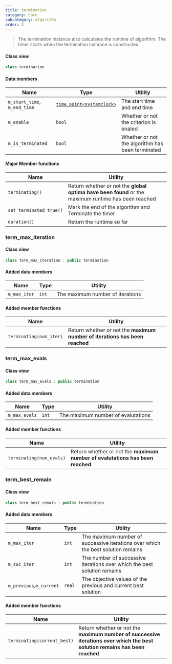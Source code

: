```yaml
---
title: termination
category: Core
subcategory: algorithm
order: 2
---
```


> The termination instance also calculates the runtime of algorithm. The timer starts when the termination instance is constructed. 

#### Class view

```c++
class termination
```

#### Data members

|Name|Type|Utility|
|-|-|-|
|``m_start_time``, ``m_end_time``|[``time_point<systemclock>``](https://en.cppreference.com/w/cpp/chrono/time_point)|The start time and end time|
|``m_enable``|``bool``|Whether or not the criterion is enaled|
|``m_is_terminated``|``bool``|Whether or not the algorithm has been terminated|

#### Major Member functions

|Name|Utility|
|-|-|
|``terminating()``|Return whether or not the **global optima have been found** or the maximum runtime has been reached|
|``set_terminated_true()``|Mark the end of the algorithm and Terminate the timer|
|``duration()``|Return the runtime so far|

### term_max_iteration

#### Class view

```c++
class term_max_iteration : public termination
```

#### Added data members

|Name|Type|Utility|
|-|-|-|
|``m_max_iter``|``int``|The maximum number of iterations|

#### Added member functions

|Name|Utility|
|-|-|
|``terminating(num_iter)``|Return whether or not the **maximum number of iterations has been reached**|

### term_max_evals

#### Class view

```c++
class term_max_evals : public termination
```

#### Added data members

|Name|Type|Utility|
|-|-|-|
|``m_max_evals``|``int``|The maximum number of evalutations|

#### Added member functions

|Name|Utility|
|-|-|
|``terminating(num_evals)``|Return whether or not the **maximum number of evalutations has been reached**|

### term_best_remain

#### Class view

```c++
class term_best_remain : public termination
```

#### Added data members

|Name|Type|Utility|
|-|-|-|
|``m_max_iter``|``int``|The maximum number of successive iterations over which the best solution remains|
|``m_suc_iter``|``int``|The number of successive iterations over which the best solution remains|
|``m_previous``,``m_current``|``real``|The objective values of the previous and current best solution|

#### Added member functions

|Name|Utility|
|-|-|
|``terminating(current_best)``|Return whether or not the **maximum number of successive iterations over which the best solution remains has been reached**|